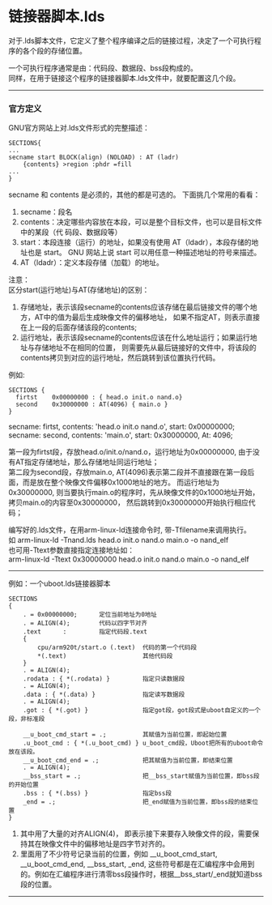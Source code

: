 链接器脚本.lds
=======================

对于.lds脚本文件，它定义了整个程序编译之后的链接过程，决定了一个可执行程序的各个段的存储位置。

一个可执行程序通常是由：代码段、数据段、bss段构成的。    
同样，在用于链接这个程序的链接器脚本.lds文件中，就要配置这几个段。

-----------------
### 官方定义

GNU官方网站上对.lds文件形式的完整描述：

	SECTIONS{
	...
	secname start BLOCK(align) (NOLOAD) : AT (ladr)
		{contents} >region :phdr =fill
	...
	}

secname 和 contents 是必须的，其他的都是可选的。
下面挑几个常用的看看：

1. secname：段名
2. contents：决定哪些内容放在本段，可以是整个目标文件，也可以是目标文件中的某段（代
码段、数据段等）
3. start：本段连接（运行）的地址，如果没有使用 AT（ldadr），本段存储的地址也是 start。
GNU 网站上说 start 可以用任意一种描述地址的符号来描述。
4. AT（ldadr）：定义本段存储（加载）的地址。

注意：    
区分start(运行地址)与AT(存储地址)的区别：    
1. 存储地址，表示该段secname的contents应该存储在最后链接文件的哪个地方，AT中的值为最后生成映像文件的偏移地址，
如果不指定AT，则表示直接在上一段的后面存储该段的contents;
2. 运行地址，表示该段secname的contents应该在什么地址运行；如果运行地址与存储地址不在相同的位置，
则需要先从最后链接好的文件中，将该段的contents拷贝到对应的运行地址，然后跳转到该位置执行代码。

例如:

	SECTIONS { 
	  firtst  	0x00000000 : { head.o init.o nand.o}
	  second 	0x30000000 : AT(4096) { main.o }
	} 
 
secname: firtst, contents: 'head.o init.o nand.o', start: 0x00000000;    
secname: second, contents: 'main.o', start: 0x30000000, At: 4096;     

第一段为firtst段，存放head.o/init.o/nand.o，运行地址为0x00000000, 由于没有AT指定存储地址，那么存储地址同运行地址；    
第二段为second段，存放main.o, AT(4096)表示第二段并不直接跟在第一段后面，而是放在整个映像文件偏移0x1000地址的地方。
而运行地址为0x30000000, 则当要执行main.o的程序时，先从映像文件的0x1000地址开始，拷贝main.o的内容至0x30000000，
然后跳转到0x30000000开始执行相应代码；


编写好的.lds文件，在用arm-linux-ld连接命令时, 带-Tfilename来调用执行。    
如 arm-linux-ld -Tnand.lds head.o init.o nand.o main.o -o nand_elf           
也可用-Ttext参数直接指定连接地址如：          
arm-linux-ld -Ttext 0x30000000 head.o init.o nand.o main.o -o nand_elf     

---------------------------------------------

例如：一个uboot.lds链接器脚本

	SECTIONS
	{
		. = 0x00000000;   	 定位当前地址为0地址
		. = ALIGN(4);        代码以四字节对齐
		.text      :         指定代码段.text
		{
			cpu/arm920t/start.o (.text)  代码的第一个代码段
			*(.text)         			 其他代码段
		}
		. = ALIGN(4);
		.rodata : { *(.rodata) }  		 指定只读数据段
		. = ALIGN(4);
		.data : { *(.data) }             指定读写数据段
		. = ALIGN(4);
		.got : { *(.got) }               指定got段，got段式是uboot自定义的一个段，非标准段

		__u_boot_cmd_start = .;          其赋值为当前位置，即起始位置
		.u_boot_cmd : { *(.u_boot_cmd) } u_boot_cmd段，Uboot把所有的uboot命令放在该段。
		__u_boot_cmd_end = .;            把其赋值为当前位置，即结束位置
		. = ALIGN(4);
		__bss_start = .;                 把__bss_start赋值为当前位置，即bss段的开始位置
		.bss : { *(.bss) }               指定bss段
		_end = .;                        把_end赋值为当前位置，即bss段的结束位置
	}

1. 其中用了大量的对齐ALIGN(4)， 即表示接下来要存入映像文件的段，需要保持其在映像文件中的偏移地址是四字节对齐的。     
2. 里面用了不少符号记录当前的位置，例如 __u_boot_cmd_start, __u_boot_cmd_end, __bss_start, _end,
这些符号都是在汇编程序中会用到的。例如在汇编程序进行清零bss段操作时，根据__bss_start/_end就知道bss段的位置。

------------------------------------

